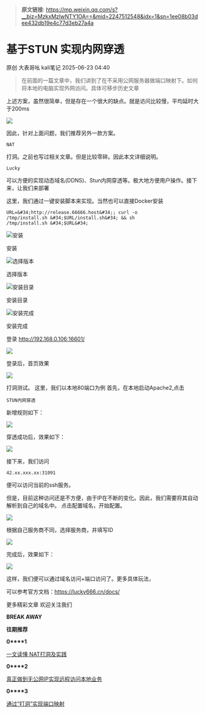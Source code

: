 > **原文链接**: https://mp.weixin.qq.com/s?__biz=MzkxMzIwNTY1OA==&mid=2247512548&idx=1&sn=1ee08b03dee432db19e4c77d3eb27a4a

#  基于STUN 实现内网穿透  
原创 大表哥吆  kali笔记   2025-06-23 04:40  
  
> 在前面的一篇文章中，我们讲到了在不采用公网服务器做端口映射下。如何将本地的电脑实现外网访问。具体可移步历史文章  
  
  
上述方案，虽然很简单，但是存在一个很大的缺点。就是访问比较慢，平均延时大于200ms  
  
![](https://mmbiz.qpic.cn/mmbiz_png/Xb3L3wnAiatiaia3zKlwJgrB1g9yuibemT5NRWlqXfluqWJAFR85EkGLcw54n7Ib3w8uhDmHxd8AhlrdoE3RyaoOnQ/640?wx_fmt=png&from=appmsg "")  
  
因此，针对上面问题，我们推荐另外一款方案。
```
NAT
```

  
打洞。之前也写过相关文章。但是比较零碎。因此本文详细说明。  
  

```
Lucky
```

  
可以方便的实现动态域名(DDNS)、Stun内网穿透等。极大地方便用户操作。接下来，让我们来部署  
  
这里，我们通过一键安装脚本来实现。当然也可以直接Docker安装  

```
URL=&#34;http://release.66666.host&#34;; curl -o /tmp/install.sh &#34;$URL/install.sh&#34; && sh /tmp/install.sh &#34;$URL&#34;

```

  
![安装](https://mmbiz.qpic.cn/mmbiz_png/Xb3L3wnAiatiaia3zKlwJgrB1g9yuibemT5NyCBqnd8iaxgxiaXpaiaFIdW7aqrD3vwB4VgiboXzyFYD61dHxvnZBVJOdA/640?wx_fmt=png&from=appmsg "")  
  
安装  
  
![选择版本](https://mmbiz.qpic.cn/mmbiz_png/Xb3L3wnAiatiaia3zKlwJgrB1g9yuibemT5NknTo2Ce6v97iaDUEEticlR9gsL2pnoNC74S1lXg862z7opul2hK4epwg/640?wx_fmt=png&from=appmsg "")  
  
选择版本  
  
![安装目录](https://mmbiz.qpic.cn/mmbiz_png/Xb3L3wnAiatiaia3zKlwJgrB1g9yuibemT5NXlbhc0BoGoxTIRqt3Wc0N0f4tI7mR2OicamBVQyv8V6nSGr3mQRKCwQ/640?wx_fmt=png&from=appmsg "")  
  
安装目录  
  
![安装完成](https://mmbiz.qpic.cn/mmbiz_png/Xb3L3wnAiatiaia3zKlwJgrB1g9yuibemT5NRQTF45mVutoQBvCUGGtVuHC9vkXL9p6MZ14tUicQGqQObibo6pglTuhg/640?wx_fmt=png&from=appmsg "")  
  
安装完成  
  
登录 http://192.168.0.106:16601/  
  
![](https://mmbiz.qpic.cn/mmbiz_png/Xb3L3wnAiatiaia3zKlwJgrB1g9yuibemT5NLFn4j3Zsps7eJJmy7hosXW6ID0ff9icIEQJDwFMd7icdDf78UHusVFFA/640?wx_fmt=png&from=appmsg "")  
  
登录后，首页效果  
  
![](https://mmbiz.qpic.cn/mmbiz_png/Xb3L3wnAiatiaia3zKlwJgrB1g9yuibemT5NDocwWJIOiaFraPQZSEEK3EUK1JlpRrUWYiawMaXAGpkzw68YS1gZbfFA/640?wx_fmt=png&from=appmsg "")  
  
打洞测试。 这里，我们以本地80端口为例 首先，在本地启动Apache2,点击
```
STUN内网穿透
```

  
新增规则如下：  
  
![](https://mmbiz.qpic.cn/mmbiz_png/Xb3L3wnAiatiaia3zKlwJgrB1g9yuibemT5NIBVdU0RSQouibZs4O9dzQxLxtOBJcuWaZ3AScictpW7ia6FfTibWLKd3Nw/640?wx_fmt=png&from=appmsg "")  
  
穿透成功后，效果如下：  
  
![](https://mmbiz.qpic.cn/mmbiz_png/Xb3L3wnAiatiaia3zKlwJgrB1g9yuibemT5NpWQWcZFD2ySlVCu9kF3OtMZ0KxXVKrbxiccm5o3udB1BX00JPosM4XA/640?wx_fmt=png&from=appmsg "")  
  
接下来，我们访问
```
42.xx.xxx.xx:31091
```

  
便可以访问当前的ssh服务。  
  
但是，目前这种访问还是不方便，由于IP在不断的变化。因此，我们需要将其自动解析到自己的域名中。 点击配置域名，开始配置。  
  
![](https://mmbiz.qpic.cn/mmbiz_png/Xb3L3wnAiatiaia3zKlwJgrB1g9yuibemT5Nes7Zsh9ZfyiacdJxUsb7NEoE0O3tDunEkr1c5CugO6uZicoaA5qLl35A/640?wx_fmt=png&from=appmsg "")  
  
根据自己服务商不同，选择服务商，并填写ID  
  
![](https://mmbiz.qpic.cn/mmbiz_png/Xb3L3wnAiatiaia3zKlwJgrB1g9yuibemT5Njq9pLOumKp6R8le43viclsk0DxcIBIe3cjdicf4FsVunQoOib8B3UeMiag/640?wx_fmt=png&from=appmsg "")  
  
完成后，效果如下：  
  
![](https://mmbiz.qpic.cn/mmbiz_png/Xb3L3wnAiatiaia3zKlwJgrB1g9yuibemT5NbOgFUnDQI7AxmibmC6up34u7O1otXfg2a1vQgL57c57Oy87UzqNfXBw/640?wx_fmt=png&from=appmsg "")  
  
这样，我们便可以通过域名访问+端口访问了。更多具体玩法，  
  
可以参考官方文档：https://lucky666.cn/docs/  
  
更多精彩文章 欢迎关注我们  
  
  
  
**BREAK AWAY**  
  
**往期推荐**  
  
**0****1**  
  
[一文读懂 NAT打洞及实践](https://mp.weixin.qq.com/s?__biz=MzkxMzIwNTY1OA==&mid=2247509492&idx=1&sn=7c78fc8066249b9e0e7c95d4a4769d35&scene=21#wechat_redirect)  
  
  
**0****2**  
  
[真正做到无公网IP实现远程访问本地业务](https://mp.weixin.qq.com/s?__biz=MzkxMzIwNTY1OA==&mid=2247512346&idx=1&sn=96f3cb3e92ac98de660c6eba8f2e1f2f&scene=21#wechat_redirect)  
  
  
**0****3**  
  
[通过“打洞”实现端口映射](https://mp.weixin.qq.com/s?__biz=MzkxMzIwNTY1OA==&mid=2247499529&idx=1&sn=81cb81d6d0c94b11822db72546f2572c&scene=21#wechat_redirect)  
  
  

